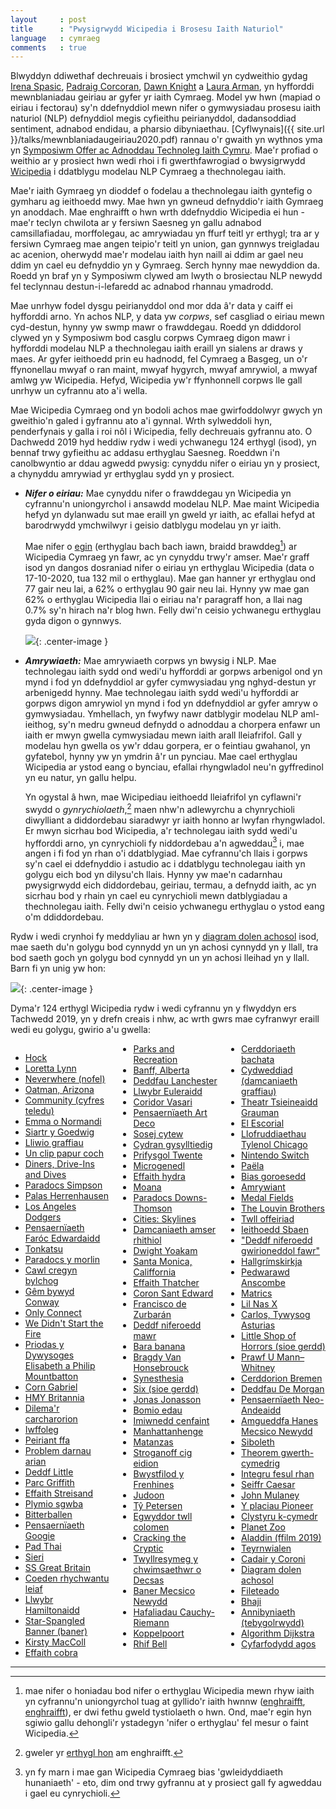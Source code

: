 ```yaml
---
layout     : post
title      : "Pwysigrwydd Wicipedia i Brosesu Iaith Naturiol"
language   : cymraeg
comments   : true
---
```


Blwyddyn ddiwethaf dechreuais i brosiect ymchwil yn cydweithio gydag [Irena Spasic](http://users.cs.cf.ac.uk/I.Spasic/index.html), [Padraig Corcoran](https://www.cardiff.ac.uk/people/view/155896-corcoran-padraig), [Dawn Knight](https://www.cardiff.ac.uk/people/view/142032-knight-dawn) a [Laura Arman](https://www.corcencc.org/laura-arman/), yn hyfforddi mewnblaniadau geiriau ar gyfer yr iaith Cymraeg. Model yw hwn (mapiad o eiriau i fectorau) sy'n ddefnyddiol mewn nifer o gymwysiadau prosesu iaith naturiol (NLP) defnyddiol megis cyfieithu peirianyddol, dadansoddiad sentiment, adnabod endidau, a pharsio dibyniaethau. [Cyflwynais]({{ site.url }}/talks/mewnblaniadaugeiriau2020.pdf) rannau o'r gwaith yn wythnos yma yn [Symposiwm Offer ac Adnoddau Technoleg Iaith Cymru](https://symposiwm2020.bangor.ac.uk/rhaglen). Mae'r profiad o weithio ar y prosiect hwn wedi rhoi i fi gwerthfawrogiad o bwysigrwydd [Wicipedia](https://cy.wikipedia.org/wiki/Hafan) i ddatblygu modelau NLP Cymraeg a thechnolegau iaith.

Mae'r iaith Gymraeg yn dioddef o fodelau a thechnolegau iaith gyntefig o gymharu ag ieithoedd mwy. Mae hwn yn gwneud defnyddio'r iaith Gymraeg yn anoddach. Mae enghraifft o hwn wrth ddefnyddio Wicipedia ei hun - mae'r teclyn chwilota ar y fersiwn Saesneg yn gallu adnabod camsillafiadau, morffolegau, ac amrywiadau yn ffurf teitl yr erthygl; tra ar y fersiwn Cymraeg mae angen teipio'r teitl yn union, gan gynnwys treigladau ac acenion, oherwydd mae'r modelau iaith hyn naill ai ddim ar gael neu ddim yn cael eu defnyddio yn y Gymraeg. Serch hynny mae newyddion da. Roedd yn braf yn y Symposiwm clywed am lwyth o brosiectau NLP newydd fel teclynnau destun-i-lefaredd ac adnabod rhannau ymadrodd.

Mae unrhyw fodel dysgu peirianyddol ond mor dda â'r data y caiff ei hyfforddi arno. Yn achos NLP, y data yw *corpws*, sef casgliad o eiriau mewn cyd-destun, hynny yw swmp mawr o frawddegau. Roedd yn ddiddorol clywed yn y Symposiwm bod casglu corpws Cymraeg digon mawr i hyfforddi modelau NLP a thechnolegau iaith eraill yn sialens ar draws y maes. Ar gyfer ieithoedd prin eu hadnodd, fel Cymraeg a Basgeg, un o'r ffynonellau mwyaf o ran maint, mwyaf hygyrch, mwyaf amrywiol, a mwyaf amlwg yw Wicipedia. Hefyd, Wicipedia yw'r ffynhonnell corpws lle gall unrhyw un cyfrannu ato a'i wella.

Mae Wicipedia Cymraeg ond yn bodoli achos mae gwirfoddolwyr gwych yn gweithio'n galed i gyfrannu ato a'i gynnal. Wrth sylweddoli hyn, penderfynais y galla i roi nôl i Wicipedia, felly dechreuais gyfrannu ato. O Dachwedd 2019 hyd heddiw rydw i wedi ychwanegu 124 erthygl (isod), yn bennaf trwy gyfieithu ac addasu erthyglau Saesneg. Roeddwn i'n canolbwyntio ar ddau agwedd pwysig: cynyddu nifer o eiriau yn y prosiect, a chynyddu amrywiad yr erthyglau sydd yn y prosiect.

+ ***Nifer o eiriau:*** Mae cynyddu nifer o frawddegau yn Wicipedia yn cyfrannu'n uniongyrchol i ansawdd modelau NLP. Mae maint Wicipedia hefyd yn dylanwadu sut mae eraill yn gweld yr iaith, ac efallai hefyd at barodrwydd ymchwilwyr i geisio datblygu modelau yn yr iaith. 

  Mae nifer o [egin](https://cy.wikipedia.org/wiki/Wicipedia:Eginyn) (erthyglau bach bach iawn, braidd brawddeg[^1]) ar Wicipedia Cymraeg yn fawr, ac yn cynyddu trwy'r amser. Mae'r graff isod yn dangos dosraniad nifer o eiriau yn erthyglau Wicipedia (data o 17-10-2020, tua 132 mil o erthyglau). Mae gan hanner yr erthyglau ond 77 gair neu lai, a 62% o erthyglau 90 gair neu lai. Hynny yw mae gan 62% o erthyglau Wicipedia llai o eiriau na'r paragraff hon, a llai nag 0.7% sy'n hirach na'r blog hwn. Felly dwi'n ceisio ychwanegu erthyglau gyda digon o gynnwys.

  ![]({{site.baseurl}}/images/article-lengths-cy.png){: .center-image }


+ ***Amrywiaeth:*** Mae amrywiaeth corpws yn bwysig i NLP. Mae technolegau iaith sydd ond wedi'u hyfforddi ar gorpws arbenigol ond yn mynd i fod yn ddefnyddiol ar gyfer cymwysiadau yng nghyd-destun yr arbenigedd hynny. Mae technolegau iaith sydd wedi'u hyfforddi ar gorpws digon amrywiol yn mynd i fod yn ddefnyddiol ar gyfer amryw o gymwysiadau. Ymhellach, yn fwyfwy nawr datblygir modelau NLP aml-ieithog, sy'n medru gwneud defnydd o adnoddau a chorpera enfawr un iaith er mwyn gwella cymwysiadau mewn iaith arall lleiafrifol. Gall y modelau hyn gwella os yw'r ddau gorpera, er o feintiau gwahanol, yn gyfatebol, hynny yw yn ymdrin â'r un pynciau. Mae cael erthyglau Wicipedia ar ystod eang o bynciau, efallai rhyngwladol neu'n gyffredinol yn eu natur, yn gallu helpu.

  Yn ogystal â hwn, mae Wicipediau ieithoedd lleiafrifol yn cyflawni'r swydd o *gynrychiolaeth*,[^2] maen nhw'n adlewyrchu a chynrychioli diwylliant a diddordebau siaradwyr yr iaith honno ar lwyfan rhyngwladol. Er mwyn sicrhau bod Wicipedia, a'r technolegau iaith sydd wedi'u hyfforddi arno, yn cynrychioli fy niddordebau a'n agweddau[^3] i, mae angen i fi fod yn rhan o'i ddatblygiad. Mae cyfrannu'ch llais i gorpws sy'n cael ei ddefnyddio i astudio ac i ddatblygu technolegau iaith yn golygu eich bod yn dilysu'ch llais. Hynny yw mae'n cadarnhau pwysigrwydd eich diddordebau, geiriau, termau, a defnydd iaith, ac yn sicrhau bod y rhain yn cael eu cynrychioli mewn datblygiadau a thechnolegau iaith. Felly dwi'n ceisio ychwanegu erthyglau o ystod eang o'm ddiddordebau.

Rydw i wedi crynhoi fy meddyliau ar hwn yn y [diagram dolen achosol](https://cy.wikipedia.org/wiki/Diagram_dolen_achosol) isod, mae saeth du'n golygu bod cynnydd yn un yn achosi cynnydd yn y llall, tra bod saeth goch yn golygu bod cynnydd yn un yn achosi lleihad yn y llall. Barn fi yn unig yw hon:

![]({{site.baseurl}}/images/causal-loop.png){: .center-image }

Dyma'r 124 erthygl Wicipedia rydw i wedi cyfrannu yn y flwyddyn ers Tachwedd 2019, yn y drefn creais i nhw, ac wrth gwrs mae cyfranwyr eraill wedi eu golygu, gwirio a'u gwella:

<div style="column-count: 3">
<ul>
<li><a href='https://cy.wikipedia.org/wiki/Hock'>Hock</a></li>
<li><a href='https://cy.wikipedia.org/wiki/Loretta_Lynn'>Loretta Lynn</a></li>
<li><a href='https://cy.wikipedia.org/wiki/Neverwhere_(nofel)'>Neverwhere (nofel)</a></li>
<li><a href='https://cy.wikipedia.org/wiki/Oatman,_Arizona)'>Oatman, Arizona</a></li>
<li><a href='https://cy.wikipedia.org/wiki/Community_(cyfres_teledu)'>Community (cyfres teledu)</a></li>
<li><a href='https://cy.wikipedia.org/wiki/Emma_o_Normandi'>Emma o Normandi</a></li>
<li><a href='https://cy.wikipedia.org/wiki/Siarter_y_Goedwig'>Siartr y Goedwig</a></li>
<li><a href='https://cy.wikipedia.org/wiki/Lliwio_graffiau'>Lliwio graffiau</a></li>
<li><a href='https://cy.wikipedia.org/wiki/Un_clip_papur_coch'>Un clip papur coch</a></li>
<li><a href='https://cy.wikipedia.org/wiki/Diners,_Drive-Ins_and_Dives'>Diners, Drive-Ins and Dives</a></li>
<li><a href='https://cy.wikipedia.org/wiki/Paradocs_Simpson'>Paradocs Simpson</a></li>
<li><a href='https://cy.wikipedia.org/wiki/Palas_Herrenhausen'>Palas Herrenhausen</a></li>
<li><a href='https://cy.wikipedia.org/wiki/Los_Angeles_Dodgers'>Los Angeles Dodgers</a></li>
<li><a href='https://cy.wikipedia.org/wiki/Pensaern%C3%AFaeth_Faróc_Edwardaidd'>Pensaernïaeth Faróc Edwardaidd</a></li>
<li><a href='https://cy.wikipedia.org/wiki/Tonkatsu'>Tonkatsu</a></li>
<li><a href='https://cy.wikipedia.org/wiki/Paradocs_y_morlin'>Paradocs y morlin</a></li>
<li><a href='https://cy.wikipedia.org/wiki/Cawl_cregyn_bylchog'>Cawl cregyn bylchog</a></li>
<li><a href='https://cy.wikipedia.org/wiki/G%C3%AAm_bywyd_Conway'>Gêm bywyd Conway</a></li>
<li><a href='https://cy.wikipedia.org/wiki/Only_Connect'>Only Connect</a></li>
<li><a href='https://cy.wikipedia.org/wiki/We_Didn%27t_Start_the_Fire'>We Didn't Start the Fire</a></li>
<li><a href='https://cy.wikipedia.org/wiki/Priodas_y_Dywysoges_Elisabeth_a_Philip_Mountbatten'>Priodas y Dywysoges Elisabeth a Philip Mountbatton</a></li>
<li><a href='https://cy.wikipedia.org/wiki/Corn_Gabriel'>Corn Gabriel</a></li>
<li><a href='https://cy.wikipedia.org/wiki/HMY_Britannia'>HMY Britannia</a></li>
<li><a href='https://cy.wikipedia.org/wiki/Dilema%27r_carcharorion'>Dilema'r carcharorion</a></li>
<li><a href='https://cy.wikipedia.org/wiki/Iwffoleg'>Iwffoleg</a></li>
<li><a href='https://cy.wikipedia.org/wiki/Peiriant_ffa'>Peiriant ffa</a></li>
<li><a href='https://cy.wikipedia.org/wiki/Problem_darnau_arian'>Problem darnau arian</a></li>
<li><a href='https://cy.wikipedia.org/wiki/Deddf_Little'>Deddf Little</a></li>
<li><a href='https://cy.wikipedia.org/wiki/Parc_Griffith'>Parc Griffith</a></li>
<li><a href='https://cy.wikipedia.org/wiki/Effaith_Streisand'>Effaith Streisand</a></li>
<li><a href='https://cy.wikipedia.org/wiki/Plymio_sgwba'>Plymio sgwba</a></li>
<li><a href='https://cy.wikipedia.org/wiki/Bitterballen'>Bitterballen</a></li>
<li><a href='https://cy.wikipedia.org/wiki/Pensaern%C3%AFaeth_Googie'>Pensaernïaeth Googie</a></li>
<li><a href='https://cy.wikipedia.org/wiki/Pad_thai'>Pad Thai</a></li>
<li><a href='https://cy.wikipedia.org/wiki/Sieri'>Sieri</a></li>
<li><a href='https://cy.wikipedia.org/wiki/SS_Great_Britain'>SS Great Britain</a></li>
<li><a href='https://cy.wikipedia.org/wiki/Coeden_rhychwantu_leiaf'>Coeden rhychwantu leiaf</a></li>
<li><a href='https://cy.wikipedia.org/wiki/Llwybr_Hamiltonaidd'>Llwybr Hamiltonaidd</a></li>
<li><a href='https://cy.wikipedia.org/wiki/Star-Spangled_Banner_(baner)'>Star-Spangled Banner (baner)</a></li>
<li><a href='https://cy.wikipedia.org/wiki/Kirsty_MacColl'>Kirsty MacColl</a></li>
<li><a href='https://cy.wikipedia.org/wiki/Effaith_cobra'>Effaith cobra</a></li>
<li><a href='https://cy.wikipedia.org/wiki/Parks_and_Recreation'>Parks and Recreation</a></li>
<li><a href='https://cy.wikipedia.org/wiki/Banff,_Alberta'>Banff, Alberta</a></li>
<li><a href='https://cy.wikipedia.org/wiki/Deddfau_Lanchester'>Deddfau Lanchester</a></li>
<li><a href='https://cy.wikipedia.org/wiki/Llwybr_Euleraidd'>Llwybr Euleraidd</a></li>
<li><a href='https://cy.wikipedia.org/wiki/Coridor_Vasari'>Coridor Vasari</a></li>
<li><a href='https://cy.wikipedia.org/wiki/Pensaern%C3%AFaeth_Art_Deco'>Pensaernïaeth Art Deco</a></li>
<li><a href='https://cy.wikipedia.org/wiki/Sosej_cytew'>Sosej cytew</a></li>
<li><a href='https://cy.wikipedia.org/wiki/Cydran_gysylltiedig'>Cydran gysylltiedig</a></li>
<li><a href='https://cy.wikipedia.org/wiki/Prifysgol_Twente'>Prifysgol Twente</a></li>
<li><a href='https://cy.wikipedia.org/wiki/Microgenedl'>Microgenedl</a></li>
<li><a href='https://cy.wikipedia.org/wiki/Effaith_hydra'>Effaith hydra</a></li>
<li><a href='https://cy.wikipedia.org/wiki/Moana'>Moana</a></li>
<li><a href='https://cy.wikipedia.org/wiki/Paradocs_Downs%E2%80%93Thomson'>Paradocs Downs-Thomson</a></li>
<li><a href='https://cy.wikipedia.org/wiki/Cities:_Skylines'>Cities: Skylines</a></li>
<li><a href='https://cy.wikipedia.org/wiki/Damcaniaeth_amser_rhithiol'>Damcaniaeth amser rhithiol</a></li>
<li><a href='https://cy.wikipedia.org/wiki/Dwight_Yoakam'>Dwight Yoakam</a></li>
<li><a href='https://cy.wikipedia.org/wiki/Santa_Monica,_California'>Santa Monica, Califfornia</a></li>
<li><a href='https://cy.wikipedia.org/wiki/Effaith_Thatcher'>Effaith Thatcher</a></li>
<li><a href='https://cy.wikipedia.org/wiki/Coron_Sant_Edward'>Coron Sant Edward</a></li>
<li><a href='https://cy.wikipedia.org/wiki/Francisco_de_Zurbar%C3%A1n'>Francisco de Zurbarán</a></li>
<li><a href='https://cy.wikipedia.org/wiki/Deddf_niferoedd_mawr'>Deddf niferoedd mawr</a></li>
<li><a href='https://cy.wikipedia.org/wiki/Bara_banana'>Bara banana</a></li>
<li><a href='https://cy.wikipedia.org/wiki/Bragdy_Van_Honsebrouck'>Bragdy Van Honsebrouck</a></li>
<li><a href='https://cy.wikipedia.org/wiki/Synesthesia'>Synesthesia</a></li>
<li><a href='https://cy.wikipedia.org/wiki/Six_(sioe_gerdd)'>Six (sioe gerdd)</a></li>
<li><a href='https://cy.wikipedia.org/wiki/Jonas_Jonasson'>Jonas Jonasson</a></li>
<li><a href='https://cy.wikipedia.org/wiki/Bomio_edau'>Bomio edau</a></li>
<li><a href='https://cy.wikipedia.org/wiki/Imiwnedd_cenfaint'>Imiwnedd cenfaint</a></li>
<li><a href='https://cy.wikipedia.org/wiki/Manhattanhenge'>Manhattanhenge</a></li>
<li><a href='https://cy.wikipedia.org/wiki/Matanzas'>Matanzas</a></li>
<li><a href='https://cy.wikipedia.org/wiki/Stroganoff_cig_eidion'>Stroganoff cig eidion</a></li>
<li><a href='https://cy.wikipedia.org/wiki/Bwystfilod_y_Frenhines'>Bwystfilod y Frenhines</a></li>
<li><a href='https://cy.wikipedia.org/wiki/Judoon'>Judoon</a></li>
<li><a href='https://cy.wikipedia.org/wiki/T%C5%B7_Petersen'>Tŷ Petersen</a></li>
<li><a href='https://cy.wikipedia.org/wiki/Egwyddor_dwll_colomen'>Egwyddor twll colomen</a></li>
<li><a href='https://cy.wikipedia.org/wiki/Cracking_the_Cryptic'>Cracking the Cryptic</a></li>
<li><a href='https://cy.wikipedia.org/wiki/Twyllresymeg_y_chwimsaethwr_o_Decsas'>Twyllresymeg y chwimsaethwr o Decsas</a></li>
<li><a href='https://cy.wikipedia.org/wiki/Baner_Mecsico_Newydd'>Baner Mecsico Newydd</a></li>
<li><a href='https://cy.wikipedia.org/wiki/Hafaliadau_Cauchy%E2%80%93Riemann'>Hafaliadau Cauchy-Riemann</a></li>
<li><a href='https://cy.wikipedia.org/wiki/Koppelpoort'>Koppelpoort</a></li>
<li><a href='https://cy.wikipedia.org/wiki/Rhif_Bell'>Rhif Bell</a></li>
<li><a href='https://cy.wikipedia.org/wiki/Cerddoriaeth_bachata'>Cerddoriaeth bachata</a></li>
<li><a href='https://cy.wikipedia.org/wiki/Cydweddiad_(damcaniaeth_graffiau)'>Cydweddiad (damcaniaeth graffiau)</a></li>
<li><a href='https://cy.wikipedia.org/wiki/Theatr_Tsieineaidd_Grauman'>Theatr Tsieineaidd Grauman</a></li>
<li><a href='https://cy.wikipedia.org/wiki/El_Escorial'>El Escorial</a></li>
<li><a href='https://cy.wikipedia.org/wiki/Llofruddiaethau_Tylenol_Chicago'>Llofruddiaethau Tylenol Chicago</a></li>
<li><a href='https://cy.wikipedia.org/wiki/Nintendo_Switch'>Nintendo Switch</a></li>
<li><a href='https://cy.wikipedia.org/wiki/Pa%C3%ABla'>Paëla</a></li>
<li><a href='https://cy.wikipedia.org/wiki/Bias_goroesedd'>Bias goroesedd</a></li>
<li><a href='https://cy.wikipedia.org/wiki/Amrywiant'>Amrywiant</a></li>
<li><a href='https://cy.wikipedia.org/wiki/Medal_Fields'>Medal Fields</a></li>
<li><a href='https://cy.wikipedia.org/wiki/The_Louvin_Brothers'>The Louvin Brothers</a></li>
<li><a href='https://cy.wikipedia.org/wiki/Twll_offeiriad'>Twll offeiriad</a></li>
<li><a href='https://cy.wikipedia.org/wiki/Ieithoedd_Sbaen'>Ieithoedd Sbaen</a></li>
<li><a href='https://cy.wikipedia.org/wiki/%22Deddf_niferoedd_gwirioneddol_fawr%22'>"Deddf niferoedd gwirioneddol fawr"</a></li>
<li><a href='https://cy.wikipedia.org/wiki/Hallgr%C3%ADmskirkja'>Hallgrímskirkja</a></li>
<li><a href='https://cy.wikipedia.org/wiki/Pedwarawd_Anscombe'>Pedwarawd Anscombe</a></li>
<li><a href='https://cy.wikipedia.org/wiki/Matrics'>Matrics</a></li>
<li><a href='https://cy.wikipedia.org/wiki/Lil_Nas_X'>Lil Nas X</a></li>
<li><a href='https://cy.wikipedia.org/wiki/Carlos,_Tywysog_Asturias'>Carlos, Tywysog Asturias</a></li>
<li><a href='https://cy.wikipedia.org/wiki/Little_Shop_of_Horrors_(sioe_gerdd)'>Little Shop of Horrors (sioe gerdd)</a></li>
<li><a href='https://cy.wikipedia.org/wiki/Prawf_U_Mann%E2%80%93Whitney'>Prawf U Mann–Whitney</a></li>
<li><a href='https://cy.wikipedia.org/wiki/Cerddorion_Bremen'>Cerddorion Bremen</a></li>
<li><a href='https://cy.wikipedia.org/wiki/Deddfau_De_Morgan'>Deddfau De Morgan</a></li>
<li><a href='https://cy.wikipedia.org/wiki/Pensaern%C3%AFaeth_Neo-Andeaidd'>Pensaernïaeth Neo-Andeaidd</a></li>
<li><a href='https://cy.wikipedia.org/wiki/Amgueddfa_Hanes_Mecsico_Newydd'>Amgueddfa Hanes Mecsico Newydd</a></li>
<li><a href='https://cy.wikipedia.org/wiki/Siboleth'>Siboleth</a></li>
<li><a href='https://cy.wikipedia.org/wiki/Theorem_gwerth-cymedrig'>Theorem gwerth-cymedrig</a></li>
<li><a href='https://cy.wikipedia.org/wiki/Integru_fesul_rhan'>Integru fesul rhan</a></li>
<li><a href='https://cy.wikipedia.org/wiki/Seiffr_Caesar'>Seiffr Caesar</a></li>
<li><a href='https://cy.wikipedia.org/wiki/John_Mulaney'>John Mulaney</a></li>
<li><a href='https://cy.wikipedia.org/wiki/Y_placiau_Pioneer'>Y placiau Pioneer</a></li>
<li><a href='https://cy.wikipedia.org/wiki/Clystyru_k-cymedr'>Clystyru k-cymedr</a></li>
<li><a href='https://cy.wikipedia.org/wiki/Planet_Zoo'>Planet Zoo</a></li>
<li><a href='https://cy.wikipedia.org/wiki/Aladdin_(ffilm_2019)'>Aladdin (ffilm 2019)</a></li>
<li><a href='https://cy.wikipedia.org/wiki/Teyrnwialen'>Teyrnwialen</a></li>
<li><a href='https://cy.wikipedia.org/wiki/Cadair_y_Coroni'>Cadair y Coroni</a></li>
<li><a href='https://cy.wikipedia.org/wiki/Diagram_dolen_achosol'>Diagram dolen achosol</a></li>
<li><a href='https://cy.wikipedia.org/wiki/Fileteado'>Fileteado</a></li>
<li><a href='https://cy.wikipedia.org/wiki/Bhaji'>Bhaji</a></li>
<li><a href='https://cy.wikipedia.org/wiki/Annibyniaeth_(tebygolrwydd)'>Annibyniaeth (tebygolrwydd)</a></li>
<li><a href='https://cy.wikipedia.org/wiki/Algorithm_Dijkstra'>Algorithm Dijkstra</a></li>
<li><a href='https://cy.wikipedia.org/wiki/Cyfarfodydd_agos'>Cyfarfodydd agos</a></li>
</ul>
</div>

---

[^1]: mae nifer o honiadau bod nifer o erthyglau Wicipedia mewn rhyw iaith yn cyfrannu'n uniongyrchol tuag at gyllido'r iaith hwnnw ([enghraifft](https://cardiffstudentmedia.co.uk/gairrhydd/pam-bod-creu-wicin-wic-ed/), [enghraifft](https://www.youtube.com/watch?v=KSEN_HGGrT8)), er dwi fethu gweld tystiolaeth o hwn. Ond, mae'r egin hyn sgiwio gallu dehongli'r ystadegyn 'nifer o erthyglau' fel mesur o faint Wicipedia.
[^2]: gweler yr [erthygl hon](https://slate.com/technology/2019/08/welsh-wikipedia-google-translate.html) am enghraifft.
[^3]: yn fy marn i mae gan Wicipedia Cymraeg bias 'gwleidyddiaeth hunaniaeth' - eto, dim ond trwy gyfrannu at y prosiect gall fy agweddau i gael eu cynrychioli.